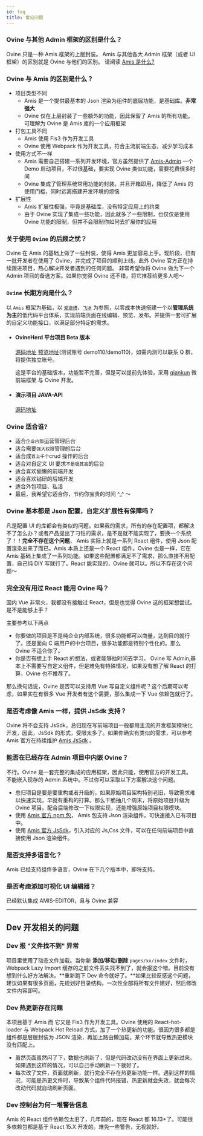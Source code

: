 ```yaml
---
id: faq
title: 常见问题
---
```


### Ovine 与其他 Admin 框架的区别是什么？

Ovine 只是一种 Amis 框架的上层封装。 Amis 与其他各大 Admin 框架（或者 UI 框架）的区别就是 Ovine 与他们的区别。 请阅读 [Amis 是什么?](https://baidu.github.io/amis/docs/index)

### Ovine 与 Amis 的区别是什么？

- 项目类型不同
  - Amis 是一个提供最基本的 Json 渲染为组件的底层功能，是基础库。**非常强大**
  - Ovine 仅在上层封装了一些额外的功能，因此保留了 Amis 的所有功能。可理解为 Ovine 是 Amis 库的一个应用框架
- 打包工具不同
  - Amis 使用 Fis3 作为开发工具
  - Ovine 使用 Webpack 作为开发工具，符合主流前端生态，减少学习成本
- 使用方式不一样
  - Amis 需要自己搭建一系列开发环境，官方虽然提供了 [Amis-Admin](https://github.com/fex-team/amis-admin) 一个 Demo 启动项目，不过很基础，要实现 Ovine 类似功能，需要花费很多时间
  - Ovine 集成了管理系统常用功能的封装。并且开箱即用，降低了 Amis 的使用门槛，同时远离搭建开发环境的烦恼
- 扩展性
  - Amis 扩展性极强，毕竟是基础库，没有特定应用上的约束
  - 由于 Ovine 实现了集成一些功能，因此就多了一些限制，也仅仅是使用 Ovine 功能的限制，但并不会限制你如何去扩展你的应用

### 关于使用 `Ovine` 的后顾之忧？

Ovine 在 Amis 的基础上做了一些封装，使得 Amis 更加容易上手。现阶段，已有一批开发者在使用了 Ovine，并完成了项目的顺利上线。此外 Ovine 官方正在持续跟进项目，热心解决开发者遇到的任何问题。 非常希望你将 Ovine 做为下一个 Admin 项目的备选方案。如果你觉得 Ovine 还不错，将它推荐给更多人吧～

### `Ovine` 长期方向是什么？

以 `Amis` 框架为基础，以 [`爱速搭`](https://suda.baidu.com/)、[`飞冰`](https://ice.work/) 为参照，以零成本快速搭建一个以**管理系统为主**的低代码平台体系，实现前端页面在线编辑、预览、发布。并提供一套可扩展的自定义功能接口，以满足部分特定的需求。

- #### OvineHerd 平台项目 Beta 版本

  [源码地址](https://github.com/CareyToboo/ovine-herd) [预览地址](http://ovine.igroupes.com/platform/center/org/127350080645627904/login)(测试账号 demo110/demo110)，如需内测可以联系 Q 群，将提供独立账号。

  这是平台的基础版本，功能暂不完善，但是可以提前先体验，采用 [qiankun](https://qiankun.umijs.org/) 微前端框架 与 Ovine 开发。

- #### 演示项目 JAVA-API

  [源码地址](https://github.com/CareyToboo/ovine-java-api)

### Ovine 适合谁?

- 适合`企业内部`运营管理后台
- 适合需要`强大权限`管理的后台
- 适合成`百上千个`crud 操作的后台
- 适合对自定义 UI 要求`不是极其高`的后台
- 适合喜欢偷懒的前端开发
- 适合喜欢钻研的后端开发
- 适合外包项目、私活
- 最后，我希望它适合你，节约你宝贵的时间 ^\_^ ～

### Ovine 基本都是 Json 配置，自定义扩展性有保障吗？

凡是配置 UI 的库都会有类似的问题。如果我的需求，所有的存在配置项，都解决不了怎么办？或者产品提出了刁钻的需求，是不是就不能实现了，要换一个系统了！！**完全不存在这个问题**， Amis 实际上就是一系列 React 组件，使用 Json 配置渲染出来了而已。Amis 本质上还是一个 React 组件。Ovine 也是一样，它在 Amis 基础上集成了一系列功能。如果这些配置都满足不了需求，那么直接不用配置，自己纯 DIY 写就行了。React 能实现的，Ovine 就可以。所以不存在这个问题～

### 完全没有用过 React 能用 Ovine 吗？

国内 Vue 非常火，我都没有接触过 React，但是也觉得 Ovine 这的框架想尝试。是不是能够上手？

主要参考以下两点

- 你要做的项目是不是纯企业内部系统，很多功能都可以商量，达到目的就行了。还是面向 C 端用户的中台项目，很多功能都是特别个性化的。那么 Ovine 不适合你了。
- 你是否有想上手 React 的想法，或者能够抽时间去学习。 Ovine 写 Admin,基本上不需要写自定义组件，但是难免有特殊情况，如果没有想了解 React 的打算，Ovine 也不推荐了。

那么换句话说，Ovine 是否可以支持用 Vue 写自定义组件呢？这个后期可以考虑，如果实在有很多 Vue 开发者有这个需要，那么集成一下 Vue 依赖包就行了。

### 是否考虑像 Amis 一样，提供 JsSdk 支持？

Ovine 将不会支持 JsSdk，总归现在写前端项目一般都用主流的开发框架模块化开发，因此，JsSdk 的形式，受限太多了。如果你确实有类似的需求，可以参考 Amis 官方在持续维护 [Amis JsSdk](https://baidu.github.io/amis/docs/start/getting-started#sdk) 。

### 能否在已经存在 Admin 项目中内嵌 Ovine？

不行。Ovine 是一套完整的集成的应用框架，因此只能，使用官方的开发工具。不能嵌入现存的 Admin 系统中。不过你可以采取以下方案解决这个问题。

- 总归项目是要是要重构或者升级的，如果原始项目架构特别老旧，导致需求难以快速实现，早就有重构的打算。那么干脆抽几个周末，将原始项目升级为 Ovine 项目。配合后端修改一下权限实现，还能增强原始项目权限模块。
- 使用 [Amis 官方 npm 包](https://baidu.github.io/amis/docs/start/getting-started)， Amis 包支持 Json 渲染组件，可快速接入已有项目中。
- 使用 [Amis 官方 JsSdk](https://baidu.github.io/amis/docs/start/getting-started#sdk)，引入对应的 Js,Css 文件，可以在任何前端项目中直接使用 Json 渲染组件。

### 是否支持多语言化？

Amis 已经支持组件多语言，Ovine 在下几个版本中，即将支持。

### 是否考虑添加可视化 UI 编辑器？

已经默认集成 AMIS-EDITOR，且与 Ovine 兼容

---

## Dev 开发相关的问题

### Dev 报 "文件找不到" 异常

项目里使用了动态文件加载。当你新 **添加/移动/删除** `pages/xx/index` 文件时，Webpack Lazy Import 缓存的之前文件丢失找不到了，就会报这个错。目前没有想到什么好方法解决。**重新跑下 Dev 命令就好了。**如果比较反感这个问题，建议如果有很多页面，先规划好目录结构，一次性全部将所有文件建好，然后修改文件内容即可。

### Dev 热更新存在问题

本项目基于 Amis 而 它又是 Fis3 作为开发工具。Ovine 使用的 React-hot-loader 与 Webpack Hot Reload 方式，加了一个热更新的功能。很因为很多都是组件都是层层封装为 JSON 渲染，再加上路由懒加载，某个环节就导致热更模块没有匹配上。

- 虽然页面虽然闪了下，数据也刷新了，但是代码改动没有在界面上更新过来。如果遇到这样的情况，可以自己手动刷新一下就好了。
- 每次改了文件，页面就刷新，就行完全不存在热更新功能一样。遇到这样的情况，可能是热更文件时，导致某个组件代码报错，热更新就会失效，就会每次改动代码就自动刷新页面。

### Dev 控制台为何一堆警告信息

Amis 的 React 组件依赖包太旧了，几年前的，现在 React 都 16.13+了。可能很多依赖包都是基于 React 15.X 开发的。难免一些警告，无视就好。
